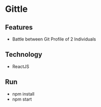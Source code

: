 # Gittle
## Features
* Battle between Git Profile of 2 Individuals
## Technology
* ReactJS
## Run
* npm install
* npm start